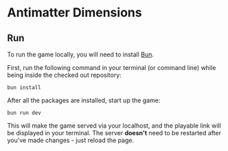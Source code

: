 # Antimatter Dimensions

## Run

To run the game locally, you will need to install [Bun](https://bun.sh/).

First, run the following command in your terminal (or command line) while being
inside the checked out repository:

```
bun install
```

After all the packages are installed, start up the game:

```
bun run dev
```

This will make the game served via your localhost, and the playable link will
be displayed in your terminal. The server **doesn't** need to be restarted
after you've made changes - just reload the page.
